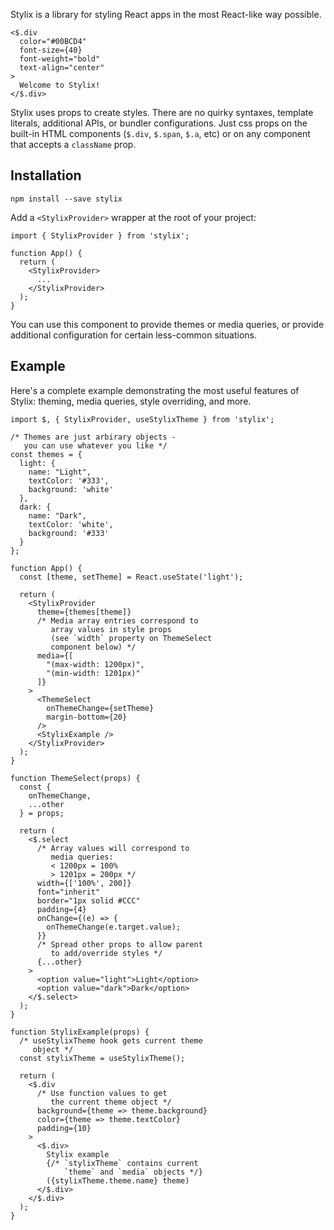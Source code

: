 Stylix is a library for styling React apps in the most React-like way possible.

```tsx-render
<$.div
  color="#00BCD4"
  font-size={40}
  font-weight="bold"
  text-align="center"
>
  Welcome to Stylix!
</$.div>
```

Stylix uses props to create styles. There are no quirky syntaxes, template literals, additional APIs, or bundler configurations. Just css props on the built-in HTML components (`$.div`, `$.span`, `$.a`, etc) or on any component that accepts a `className` prop.

## Installation

```
npm install --save stylix
```

Add a `<StylixProvider>` wrapper at the root of your project:

```tsx
import { StylixProvider } from 'stylix';

function App() {
  return (
    <StylixProvider>
      ...
    </StylixProvider>
  );
}
```

You can use this component to provide themes or media queries, or provide additional configuration for certain less-common situations.

## Example

Here's a complete example demonstrating the most useful features of Stylix: theming, media queries, style overriding, and more.

```tsx-app
import $, { StylixProvider, useStylixTheme } from 'stylix';

/* Themes are just arbirary objects -
   you can use whatever you like */
const themes = {
  light: {
    name: "Light",
    textColor: '#333',
    background: 'white'
  },
  dark: {
    name: "Dark",
    textColor: 'white',
    background: '#333'
  }
};

function App() {
  const [theme, setTheme] = React.useState('light');
  
  return (
    <StylixProvider
      theme={themes[theme]}
      /* Media array entries correspond to
         array values in style props
         (see `width` property on ThemeSelect
         component below) */
      media={[
        "(max-width: 1200px)",
        "(min-width: 1201px)"
      ]}
    >
      <ThemeSelect 
        onThemeChange={setTheme} 
        margin-bottom={20} 
      />
      <StylixExample />
    </StylixProvider>
  );
}

function ThemeSelect(props) {
  const {
    onThemeChange,
    ...other
  } = props;
  
  return (
    <$.select 
      /* Array values will correspond to 
         media queries:
         < 1200px = 100%
         > 1201px = 200px */
      width={['100%', 200]}
      font="inherit"
      border="1px solid #CCC"
      padding={4}
      onChange={(e) => {
        onThemeChange(e.target.value);
      }}
      /* Spread other props to allow parent
         to add/override styles */
      {...other}
    >
      <option value="light">Light</option>
      <option value="dark">Dark</option>
    </$.select>
  );
}

function StylixExample(props) {
  /* useStylixTheme hook gets current theme 
     object */
  const stylixTheme = useStylixTheme();
  
  return (
    <$.div 
      /* Use function values to get 
         the current theme object */
      background={theme => theme.background} 
      color={theme => theme.textColor}
      padding={10}
    >
      <$.div>
        Stylix example 
        {/* `stylixTheme` contains current 
            `theme` and `media` objects */}
        ({stylixTheme.theme.name} theme)
      </$.div>
    </$.div>
  );
}
```
